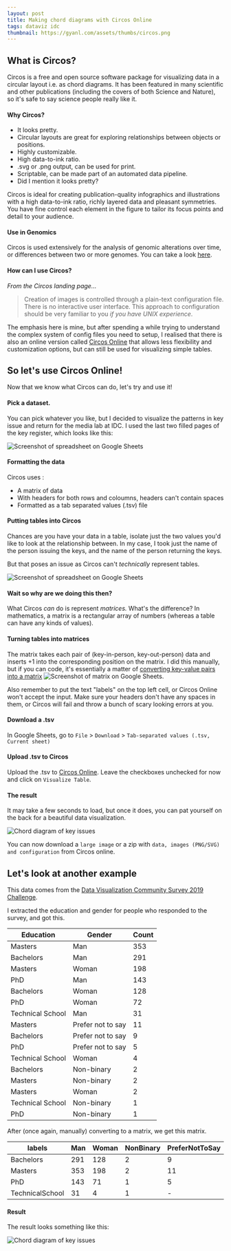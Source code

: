 ```yaml
---
layout: post
title: Making chord diagrams with Circos Online
tags: dataviz idc
thumbnail: https://gyanl.com/assets/thumbs/circos.png
---
```


## What is Circos?

Circos is a free and open source software package for visualizing data in a circular layout i.e. as chord diagrams. It has been featured in many scientific and other publications (including the covers of both Science and Nature), so it's safe to say science people really like it.

#### Why Circos?

- It looks pretty.
- Circular layouts are great for exploring relationships between objects or positions.
- Highly customizable.
- High data-to-ink ratio.
- .svg or .png output, can be used for print.
- Scriptable, can be made part of an automated data pipeline.
- Did I mention it looks pretty?

Circos is ideal for creating publication-quality infographics and illustrations with a high data-to-ink ratio, richly layered data and pleasant symmetries. You have fine control each element in the figure to tailor its focus points and detail to your audience.

#### Use in Genomics

Circos is used extensively for the analysis of genomic alterations over time, or differences between two or more genomes. You can take a look [here](http://circos.ca/intro/genomic_data/).

#### How can I use Circos?

_From the Circos landing page…_

> Creation of images is controlled through a plain-text configuration file. There is no interactive user interface. This approach to configuration should be very familiar to you _if you have UNIX experience_.

The emphasis here is mine, but after spending a while trying to understand the complex system of config files you need to setup, I realised that there is also an online version called [Circos Online](http://circos.ca/circos_online) that allows less flexibility and customization options, but can still be used for visualizing simple tables.

## So let's use Circos Online!

Now that we know what Circos can do, let's try and use it!

#### Pick a dataset.

You can pick whatever you like, but I decided to visualize the patterns in key issue and return for the media lab at IDC. I used the last two filled pages of the key register, which looks like this:

![Screenshot of spreadsheet on Google Sheets](https://gyanl.com/assets/key-register.jpeg)

#### Formatting the data

Circos uses :

- A matrix of data
- With headers for both rows and coloumns, headers can't contain spaces
- Formatted as a tab separated values (.tsv) file

#### Putting tables into Circos

Chances are you have your data in a table, isolate just the two values you'd like to look at the relationship between. In my case, I took just the name of the person issuing the keys, and the name of the person returning the keys.

But that poses an issue as Circos can't _technically_ represent tables.

![Screenshot of spreadsheet on Google Sheets](https://gyanl.com/assets/circos-raw-keys.png)

#### Wait so why are we doing this then?

What Circos _can_ do is represent _matrices._ What's the difference? In mathematics, a matrix is a rectangular array of numbers (whereas a table can have any kinds of values).

#### Turning tables into matrices

The matrix takes each pair of (key-in-person, key-out-person) data and inserts +1 into the corresponding position on the matrix. I did this manually, but if you can code, it's essentially a matter of [converting key-value pairs into a matrix](https://stackoverflow.com/questions/17173743/create-a-matrix-from-a-list-of-key-value-pairs)
![Screenshot of matrix on Google Sheets](https://gyanl.com/assets/circos-matrix.png).

Also remember to put the text "labels" on the top left cell, or Circos Online won't accept the input. Make sure your headers don't have any spaces in them, or Circos will fail and throw a bunch of scary looking errors at you.

#### Download a .tsv

In Google Sheets, go to `File` > `Download` > `Tab-separated values (.tsv, Current sheet)`

#### Upload .tsv to Circos

Upload the .tsv to [Circos Online](http://circos.ca/circos_online). Leave the checkboxes unchecked for now and click on `Visualize Table`.

#### The result

It may take a few seconds to load, but once it does, you can pat yourself on the back for a beautiful data visualization.

![Chord diagram of key issues](https://gyanl.com/assets/circos-keys.png)

You can now download a `large image` or a zip with `data, images (PNG/SVG) and configuration` from Circos online.

## Let's look at another example

This data comes from the [Data Visualization Community Survey 2019 Challenge](https://www.datavisualizationsociety.com/2019-survey-challenge).

I extracted the education and gender for people who responded to the survey, and got this.

| Education        | Gender            | Count |
| ---------------- | ----------------- | ----- |
| Masters          | Man               | 353   |
| Bachelors        | Man               | 291   |
| Masters          | Woman             | 198   |
| PhD              | Man               | 143   |
| Bachelors        | Woman             | 128   |
| PhD              | Woman             | 72    |
| Technical School | Man               | 31    |
| Masters          | Prefer not to say | 11    |
| Bachelors        | Prefer not to say | 9     |
| PhD              | Prefer not to say | 5     |
| Technical School | Woman             | 4     |
| Bachelors        | Non-binary        | 2     |
| Masters          | Non-binary        | 2     |
| Masters          | Woman             | 2     |
| Technical School | Non-binary        | 1     |
| PhD              | Non-binary        | 1     |

After (once again, manually) converting to a matrix, we get this matrix.

| labels          | Man | Woman | NonBinary | PreferNotToSay |
| --------------- | --- | ----- | --------- | -------------- |
| Bachelors       | 291 | 128   | 2         | 9              |
| Masters         | 353 | 198   | 2         | 11             |
| PhD             | 143 | 71    | 1         | 5              |
| TechnicalSchool | 31  | 4     | 1         | -              |

#### Result

The result looks something like this:

![Chord diagram of key issues](https://gyanl.com/assets/circos-education-gender.png)
